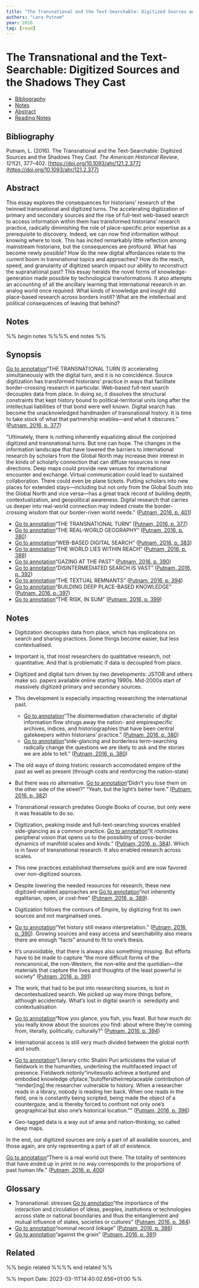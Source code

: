 ```yaml
---
title: "The Transnational and the Text-Searchable: Digitized Sources and the Shadows They Cast"
authors: "Lara Putnam"
year: 2016
tag: [read]
---
```

# The Transnational and the Text-Searchable: Digitized Sources and the Shadows They Cast

- [Bibliography](#bibliography)
- [Notes](#notes)
- [Abstract](#abstract)
- [Reading Notes](#reading-notes)

## Bibliography
Putnam, L. (2016). The Transnational and the Text-Searchable: Digitized Sources and the Shadows They Cast. _The American Historical Review_, _121_(2), 377–402. [https://doi.org/10.1093/ahr/121.2.377](https://doi.org/10.1093/ahr/121.2.377)

## Abstract
This essay explores the consequences for historians’ research of the twinned transnational and digitized turns. The accelerating digitization of primary and secondary sources and the rise of full-text web-based search to access information within them has transformed historians’ research practice, radically diminishing the role of place-specific prior expertise as a prerequisite to discovery. Indeed, we can now find information without knowing where to look. This has incited remarkably little reflection among mainstream historians, but the consequences are profound. What has become newly possible? How do the new digital affordances relate to the current boom in transnational topics and approaches? How do the reach, speed, and granularity of digitized search impact our ability to reconstruct the supranational past? This essay heralds the novel forms of knowledge-generation made possible by technological transformations. It also attempts an accounting of all the ancillary learning that international research in an analog world once required. What kinds of knowledge and insight did place-based research across borders instill? What are the intellectual and political consequences of leaving that behind?

## Notes
%% begin notes %%%% end notes %%
## Synopsis

[Go to annotation](zotero://open-pdf/library/items/K4ZG2B8B?page=377&annotation=undefined)“THE TRANSNATIONAL TURN IS accelerating simultaneously with the digital turn, and it is no coincidence. Source digitization has transformed historians’ practice in ways that facilitate border-crossing research in particular. Web-based full-text search decouples data from place. In doing so, it dissolves the structural constraints that kept history bound to political-territorial units long after the intellectual liabilities of that bond were well known. Digital search has become the unacknowledged handmaiden of transnational history. It is time to take stock of what that partnership enables—and what it obscures.” ([Putnam, 2016, p. 377](zotero://select/library/items/C6F5M686))

“Ultimately, there is nothing inherently equalizing about the conjoined digitized and transnational turns. But one can hope. The changes in the information landscape that have lowered the barriers to international research by scholars from the Global North may increase their interest in the kinds of scholarly connection that can diffuse resources in new directions. Deep maps could provide new venues for international encounter and exchange. Virtual communication could lead to sustained collaboration. There could even be plane tickets. Putting scholars into new places for extended stays—including but not only from the Global South into the Global North and vice versa—has a great track record of building depth, contextualization, and geopolitical awareness. Digital research that carries us deeper into real-world connection may indeed create the border-crossing wisdom that our border-riven world needs.” ([Putnam, 2016, p. 401](zotero://select/library/items/C6F5M686))

-   [Go to annotation](zotero://open-pdf/library/items/K4ZG2B8B?page=377&annotation=undefined)“THE TRANSNATIONAL TURN” ([Putnam, 2016, p. 377](zotero://select/library/items/C6F5M686))
-   [Go to annotation](zotero://open-pdf/library/items/K4ZG2B8B?page=380&annotation=undefined)“THE REAL-WORLD GEOGRAPHY” ([Putnam, 2016, p. 380](zotero://select/library/items/C6F5M686))
-   [Go to annotation](zotero://open-pdf/library/items/K4ZG2B8B?page=383&annotation=undefined)“WEB-BASED DIGITAL SEARCH” ([Putnam, 2016, p. 383](zotero://select/library/items/C6F5M686))
-   [Go to annotation](zotero://open-pdf/library/items/K4ZG2B8B?page=389&annotation=undefined)“THE WORLD LIES WITHIN REACH” ([Putnam, 2016, p. 389](zotero://select/library/items/C6F5M686))
-   [Go to annotation](zotero://open-pdf/library/items/K4ZG2B8B?page=390&annotation=undefined)“GAZING AT THE PAST” ([Putnam, 2016, p. 390](zotero://select/library/items/C6F5M686))
-   [Go to annotation](zotero://open-pdf/library/items/K4ZG2B8B?page=392&annotation=undefined)“DISINTERMEDIATED SEARCH IS VAST” ([Putnam, 2016, p. 392](zotero://select/library/items/C6F5M686))
-   [Go to annotation](zotero://open-pdf/library/items/K4ZG2B8B?page=394&annotation=undefined)“THE TEXTUAL REMNANTS” ([Putnam, 2016, p. 394](zotero://select/library/items/C6F5M686))
-   [Go to annotation](zotero://open-pdf/library/items/K4ZG2B8B?page=397&annotation=undefined)“BUILDING DEEP PLACE-BASED KNOWLEDGE” ([Putnam, 2016, p. 397](zotero://select/library/items/C6F5M686))
-   [Go to annotation](zotero://open-pdf/library/items/K4ZG2B8B?page=399&annotation=undefined)“THE RISK, IN SUM” ([Putnam, 2016, p. 399](zotero://select/library/items/C6F5M686))

## Notes

-   Digitization decouples data from place, which has implications on search and sharing practices. Some things become easier, but less contextualised.
-   Important is, that most researchers do qualtitative research, not quantitative. And that is problematic if data is decoupled from place.
-   Digitized and digital turn driven by two developments: JSTOR and others make sci. papers available online starting 1990s. Mid-2000s start of massively digitized primary and secondary sources.
-   This development is especially impacting researching the international past.
    
    -   [Go to annotation](zotero://open-pdf/library/items/K4ZG2B8B?page=380&annotation=RAG9WVZI)“The disintermediation characteristic of digital information flow shrugs away the nation- and empirespecific archives, indices, and historiographies that have been central gatekeepers within historians’ practice.” ([Putnam, 2016, p. 380](zotero://select/library/items/C6F5M686))
    -   [Go to annotation](zotero://open-pdf/library/items/K4ZG2B8B?page=380&annotation=EH4ER6IJ)“side-glancing and borderless term-searching radically change the questions we are likely to ask and the stories we are able to tell.” ([Putnam, 2016, p. 380](zotero://select/library/items/C6F5M686))
-   The old ways of doing historic research accomodated empire of the past as well as present (through costs and reinforcing the nation-state)
-   But there was no alternative. [Go to annotation](zotero://open-pdf/library/items/K4ZG2B8B?page=382&annotation=undefined)“Didn’t you lose them on the other side of the street?” “Yeah, but the light’s better here.” ([Putnam, 2016, p. 382](zotero://select/library/items/C6F5M686))
-   Transnational research predates Google Books of course, but only were it was feasable to do so.
-   Digitization, peaking inside and full-text-searching sources enabled side-glancing as a common practice. [Go to annotation](zotero://open-pdf/library/items/K4ZG2B8B?page=384&annotation=LJX3I6JW)“It routinizes peripheral vision that opens us to the possibility of cross-border dynamics of manifold scales and kinds.” ([Putnam, 2016, p. 384](zotero://select/library/items/C6F5M686)). Which is in favor of transnational research. It also enabled research across scales.
-   This new practices established themselves quick and are now favored over non-digitized sources.
-   Despite lowering the needed resources for research, these new digitized-enabled approaches are [Go to annotation](zotero://open-pdf/library/items/K4ZG2B8B?page=389&annotation=undefined)“not inherently egalitarian, open, or cost-free” ([Putnam, 2016, p. 389](zotero://select/library/items/C6F5M686)).
-   Digitization follows the contours of Empire, by digitizing first its own sources and not marginalised ones.
-   [Go to annotation](zotero://open-pdf/library/items/K4ZG2B8B?page=390&annotation=undefined)“Yet history still means interpretation.” ([Putnam, 2016, p. 390](zotero://select/library/items/C6F5M686)). Growing sources and easy access and searchability also means there are enough “facts” around to fit to one’s thesis.
-   It’s unavoidable, that there is always also something missing. But efforts have to be made to capture “the more difficult forms of the noncanonical, the non-Western, the non-elite and the quotidian—the materials that capture the lives and thoughts of the least powerful in society” ([Putnam, 2016, p. 391](zotero://select/library/items/C6F5M686))
-   The work, that had to be put into researching sources, is lost in decontextualized search. We picked up way more things before, although accidentaly. What’s lost in digital search is  seredipity and contextualisation
-   [Go to annotation](zotero://open-pdf/library/items/K4ZG2B8B?page=394&annotation=77CKV8HI)“Now you glance, you fish, you feast. But how much do you really know about the sources you find: about where they’re coming from, literally, politically, culturally?” ([Putnam, 2016, p. 394](zotero://select/library/items/C6F5M686))
-   International access is still very much divided between the global north and south.
-   [Go to annotation](zotero://open-pdf/library/items/K4ZG2B8B?page=396&annotation=BGSW635Z)“Literary critic Shalini Puri articulates the value of fieldwork in the humanities, underlining the multifaceted impact of presence. Fieldwork notonly“invitesusto achieve a textured and embodied knowledge ofplace,”butofferstheirreplaceable contribution of “render[ing] the researcher vulnerable to history. When a researcher reads in a library, nobody is reading her back. When one reads in the field, one is constantly being scripted, being made the object of a countergaze, and is thereby forced to confront not only one’s geographical but also one’s historical location.”” ([Putnam, 2016, p. 396](zotero://select/library/items/C6F5M686))
-   Geo-tagged data is a way out of area and nation-thinking, so called deep maps.

In the end, our digitized sources are only a part of all available sources, and those again, are only representing a part of all of existence.

[Go to annotation](zotero://open-pdf/library/items/K4ZG2B8B?page=400&annotation=36QKM36W)“There is a real world out there. The totality of sentences that have ended up in print in no way corresponds to the proportions of past human life.” ([Putnam, 2016, p. 400](zotero://select/library/items/C6F5M686))

## Glossary

-   Transnational: stresses [Go to annotation](zotero://open-pdf/library/items/K4ZG2B8B?page=384&annotation=undefined)“the importance of the interaction and circulation of ideas, peoples, institutions or technologies across state or national boundaries and thus the entanglement and mutual influence of states, societies or cultures” ([Putnam, 2016, p. 384](zotero://select/library/items/C6F5M686))
-   [Go to annotation](zotero://open-pdf/library/items/K4ZG2B8B?page=386&annotation=undefined)“nominal record linkage” ([Putnam, 2016, p. 386](zotero://select/library/items/C6F5M686))
-   [Go to annotation](zotero://open-pdf/library/items/K4ZG2B8B?page=391&annotation=undefined)“against the grain” ([Putnam, 2016, p. 391](zotero://select/library/items/C6F5M686))

## Related
%% begin related %%%% end related %%

%% Import Date: 2023-03-11T14:40:02.656+01:00 %%
